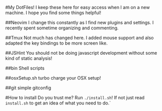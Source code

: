 #My DotFiles!
I keep these here for easy access when I am on a new machine. I hope you find
some things helpful!

##Neovim
I change this constantly as I find new plugins and settings. I recently spent
sometime organizing and commenting. 

##Tmux
Not much has changed here. I added mouse support and also adapted the key
bindings to be more screen like.

##JSHint
You should not be doing javascript development without some kind of static
analysis!

##bin
Shell scripts

##osxSetup.sh
turbo charge your OSX setup!

##git
simple gitconfig

#How to install
Do you trust me? Run `./install.sh`! If not just read `install.sh` to get 
an idea of what you need to do.`
